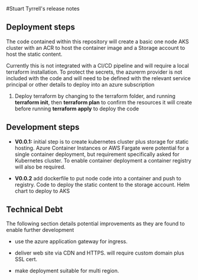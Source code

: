 #Stuart Tyrrell's release notes

## Deployment steps

The code contained within this repository will create a basic one node AKS cluster with an ACR to host the container image and a Storage account to host the static content.  

Currently this is not integrated with a CI/CD pipeline and will require a local terraform installation.  To protect the secrets, the azurerm provider is not included with the code and will need to be defined with the relevant service principal or other details to deploy into an azure subscription

1. Deploy terraform by changing to the terraform folder, and running **terraform init**, then **terraform plan** to confirm the resources it will create before running **terraform apply** to deploy the code
## Development steps

- **V0.0.1:** initial step is to create kubernetes cluster plus storage for static hosting.  Azure Container Instances or AWS Fargate were potential for a single container deployment, but requirement specifically asked for Kubernetes cluster.  To enable container deployment a container registry will also be required.

- **V0.0.2** add dockerfile to put node code into a container and push to registry. Code to deploy the static content to the storage account.  Helm chart to deploy to AKS

## Technical Debt

The following section details potential improvements as they are found to enable further development

- use the azure application gateway for ingress.

- deliver  web site via CDN and HTTPS. will require custom domain plus SSL cert.

- make deployment suitable for multi region.

